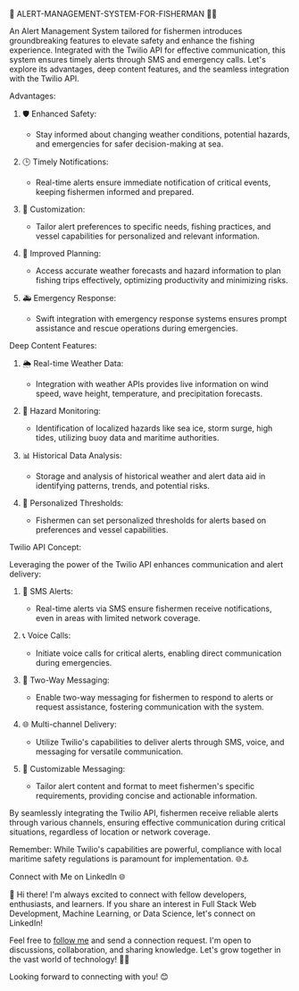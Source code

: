 🚨 ALERT-MANAGEMENT-SYSTEM-FOR-FISHERMAN 🎣🌊

An Alert Management System tailored for fishermen introduces groundbreaking features to elevate safety and enhance the fishing experience. Integrated with the Twilio API for effective communication, this system ensures timely alerts through SMS and emergency calls. Let's explore its advantages, deep content features, and the seamless integration with the Twilio API.

Advantages:

1. 🛡️ Enhanced Safety:
   - Stay informed about changing weather conditions, potential hazards, and emergencies for safer decision-making at sea.

2. 🕒 Timely Notifications:
   - Real-time alerts ensure immediate notification of critical events, keeping fishermen informed and prepared.

3. 🎨 Customization:
   - Tailor alert preferences to specific needs, fishing practices, and vessel capabilities for personalized and relevant information.

4. 📅 Improved Planning:
   - Access accurate weather forecasts and hazard information to plan fishing trips effectively, optimizing productivity and minimizing risks.

5. 🚑 Emergency Response:
   - Swift integration with emergency response systems ensures prompt assistance and rescue operations during emergencies.

Deep Content Features:

1. 🌦️ Real-time Weather Data:
   - Integration with weather APIs provides live information on wind speed, wave height, temperature, and precipitation forecasts.

2. 🚨 Hazard Monitoring:
   - Identification of localized hazards like sea ice, storm surge, high tides, utilizing buoy data and maritime authorities.

3. 📊 Historical Data Analysis:
   - Storage and analysis of historical weather and alert data aid in identifying patterns, trends, and potential risks.

4. 🎯 Personalized Thresholds:
   - Fishermen can set personalized thresholds for alerts based on preferences and vessel capabilities.

Twilio API Concept:

Leveraging the power of the Twilio API enhances communication and alert delivery:

1. 📲 SMS Alerts:
   - Real-time alerts via SMS ensure fishermen receive notifications, even in areas with limited network coverage.

2. 📞 Voice Calls:
   - Initiate voice calls for critical alerts, enabling direct communication during emergencies.

3. 🔄 Two-Way Messaging:
   - Enable two-way messaging for fishermen to respond to alerts or request assistance, fostering communication with the system.

4. 🌐 Multi-channel Delivery:
   - Utilize Twilio's capabilities to deliver alerts through SMS, voice, and messaging for versatile communication.

5. 📝 Customizable Messaging:
   - Tailor alert content and format to meet fishermen's specific requirements, providing concise and actionable information.

By seamlessly integrating the Twilio API, fishermen receive reliable alerts through various channels, ensuring effective communication during critical situations, regardless of location or network coverage.

Remember: While Twilio's capabilities are powerful, compliance with local maritime safety regulations is paramount for implementation. 🌐⚓️

Connect with Me on LinkedIn 🌐

👋 Hi there! I'm always excited to connect with fellow developers, enthusiasts, and learners. If you share an interest in Full Stack Web Development, Machine Learning, or Data Science, let's connect on LinkedIn!

Feel free to [follow me](https://www.linkedin.com/in/suresh-kumar-k-398439237/) and send a connection request. I'm open to discussions, collaboration, and sharing knowledge. Let's grow together in the vast world of technology! 🚀✨

Looking forward to connecting with you! 😊
